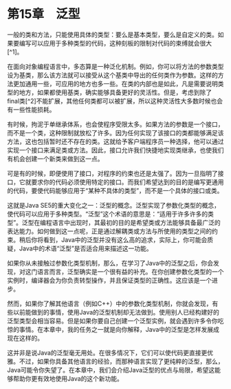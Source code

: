    

# 第15章　泛型

一般的类和方法，只能使用具体的类型：要么是基本类型，要么是自定义的类。如果要编写可以应用于多种类型的代码，这种刻板的限制对代码的束缚就会很大[^1]。

在面向对象编程语言中，多态算是一种泛化机制。例如，你可以将方法的参数类型设为基类，那么该方法就可以接受从这个基类中导出的任何类作为参数。这样的方法更加通用一些，可应用的地方也多一些。在类的内部也是如此，凡是需要说明类型的地方，如果都使用基类，确实能够具备更好的灵活性。但是，考虑到除了final类[^2]不能扩展，其他任何类都可以被扩展，所以这种灵活性大多数时候也会有一些性能损耗。

有时候，拘泥于单继承体系，也会使程序受限太多。如果方法的参数是一个接口，而不是一个类，这种限制就放松了许多。因为任何实现了该接口的类都能够满足该方法，这也包括暂时还不存在的类。这就给予客户端程序员一种选择，他可以通过实现一个接口来满足类或方法。因此，接口允许我们快捷地实现类继承，也使我们有机会创建一个新类来做到这一点。

可是有的时候，即便使用了接口，对程序的约束也还是太强了。因为一旦指明了接口，它就要求你的代码必须使用特定的接口。而我们希望达到的目的是编写更通用的代码，要使代码能够应用于“某种不具体的类型”，而不是一个具体的接口或类。

这就是Java SE5的重大变化之一：泛型的概念。泛型实现了参数化类型的概念，使代码可以应用于多种类型。“泛型”这个术语的意思是：“适用于许多许多的类型”。泛型在编程语言中出现时，其最初的目的是希望类或方法能够具备最广泛的表达能力。如何做到这一点呢，正是通过解耦类或方法与所使用的类型之间的约束。稍后你将看到，Java中的泛型并没有这么高的追求，实际上，你可能会质疑，Java中的术语“泛型”是否适合用来描述这一功能。

如果你从未接触过参数化类型机制，那么，在学习了Java中的泛型之后，你会发现，对这门语言而言，泛型确实是一个很有益的补充。在你创建参数化类型的一个实例时，编译器会为你负责转型操作，并且保证类型的正确性。这应该是一个进步。

然而，如果你了解其他语言（例如C++）中的参数化类型机制，你就会发现，有些以前能做到的事情，使用Java的泛型机制却无法做到。使用别人已经构建好的泛型类型会相当容易。但是如果你要自己创建一个泛型实例，就会遇到许多令你吃惊的事情。在本章中，我的任务之一就是向你解释，Java中的泛型是怎样发展成现在这样的。

这并非是说Java的泛型毫无用处。在很多情况下，它们可以使代码更直接更优雅。不过，如果你具备其他语言的经验，而那种语言实现了更纯粹的泛型，那么，Java可能令你失望了。在本章中，我们会介绍Java泛型的优点与局限，希望这能够帮助你更有效地使用Java的这个新功能。